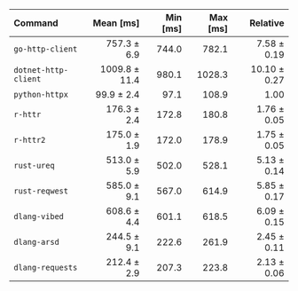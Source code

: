 | Command | Mean [ms] | Min [ms] | Max [ms] | Relative |
|:---|---:|---:|---:|---:|
| `go-http-client` | 757.3 ± 6.9 | 744.0 | 782.1 | 7.58 ± 0.19 |
| `dotnet-http-client` | 1009.8 ± 11.4 | 980.1 | 1028.3 | 10.10 ± 0.27 |
| `python-httpx` | 99.9 ± 2.4 | 97.1 | 108.9 | 1.00 |
| `r-httr` | 176.3 ± 2.4 | 172.8 | 180.8 | 1.76 ± 0.05 |
| `r-httr2` | 175.0 ± 1.9 | 172.0 | 178.9 | 1.75 ± 0.05 |
| `rust-ureq` | 513.0 ± 5.9 | 502.0 | 528.1 | 5.13 ± 0.14 |
| `rust-reqwest` | 585.0 ± 9.1 | 567.0 | 614.9 | 5.85 ± 0.17 |
| `dlang-vibed` | 608.6 ± 4.4 | 601.1 | 618.5 | 6.09 ± 0.15 |
| `dlang-arsd` | 244.5 ± 9.1 | 222.6 | 261.9 | 2.45 ± 0.11 |
| `dlang-requests` | 212.4 ± 2.9 | 207.3 | 223.8 | 2.13 ± 0.06 |
